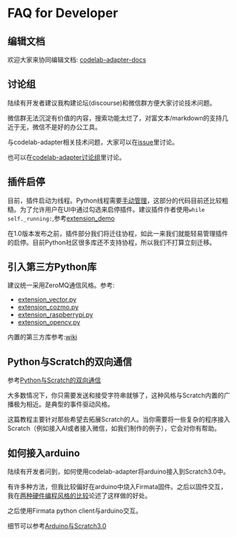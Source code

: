 # FAQ for Developer

## 编辑文档
欢迎大家来协同编辑文档:  [codelab-adapter-docs](https://github.com/Scratch3Lab/codelab-adapter-docs)

## 讨论组
陆续有开发者建议我构建论坛(discourse)和微信群方便大家讨论技术问题。

微信群无法沉淀有价值的内容，搜索功能太烂了，对富文本/markdown的支持几近于无，微信不是好的办公工具。

与codelab-adapter相关技术问题，大家可以在[issue](https://github.com/Scratch3Lab/codelab_adapter_extensions/issues)里讨论。

也可以在[codelab-adapter讨论组](https://forums.codelab.club/c/codelab-adapter)里讨论。

## 插件启停
目前，插件启动为线程。Python线程需要[手动管理](https://python3-cookbook.readthedocs.io/zh_CN/latest/c12/p01_start_stop_thread.html)，这部分的代码目前还比较粗糙。为了允许用户在UI中通过勾选来启停插件。建议插件作者使用`while self._running:`,参考[extension_demo](https://github.com/Scratch3Lab/codelab_adapter_extensions/blob/master/extension_demo.py)


在1.0版本发布之前，插件部分我们将迁往协程，如此一来我们就能轻易管理插件的启停。目前Python社区很多库还不支持协程，所以我们不打算立刻迁移。

## 引入第三方Python库
建议统一采用ZeroMQ通信风格。参考:

*  [extension_vector.py](https://github.com/Scratch3Lab/codelab_adapter_extensions/blob/master/extension_vector.py)
*  [extension_cozmo.py](https://github.com/Scratch3Lab/codelab_adapter_extensions/blob/master/extension_cozmo.py)
*  [extension_raspberrypi.py](https://github.com/Scratch3Lab/codelab_adapter_extensions/blob/master/extension_raspberrypi.py)
*  [extension_opencv.py](https://github.com/Scratch3Lab/codelab_adapter_extensions/blob/master/extension_opencv.py)

内置的第三方库参考:[wiki](https://github.com/Scratch3Lab/codelab_adapter_extensions/wiki)

<!--
Python社区有海量的第三方库，开发者可以将其引入插件中。

方法是使用`sys.path.append`,如果希望在插件中使用本机Python3已安装的库(推荐`pip3 install xxx --user`)，则将其添加到插件头部:`import sys;sys.path.append("/Users/wuwenjie/Library/Python/3.6/lib/python/site-packages")`,完整的示例参考[extension_third_party_library](https://github.com/Scratch3Lab/codelab_adapter_extensions/blob/master/extension_third_party_library.py)

`/Users/wuwenjie/Library/Python/3.6/lib/python/site-packages`可通过`python3 -m site --user-site`看到。你也可以使用virtualenv创建的虚拟目录。

有些库引入的时候可能会有问题，一些复杂库，建议使用subprocess跑为子进程。
-->


## Python与Scratch的双向通信
参考[Python与Scratch的双向通信](https://blog.just4fun.site/python-scratch-with-adapter.html)

大多数情况下，你只需要发送和接受字符串就够了，这种风格与Scratch内置的广播极为相近。是典型的事件驱动风格。

这篇教程主要针对那些希望去拓展Scratch的人。当你需要将一些复杂的程序接入Scratch（例如接入AI或者接入微信，如我们制作的例子），它会对你有帮助。

## 如何接入arduino
陆续有开发者问到，如何使用codelab-adapter将arduino接入到Scratch3.0中。

有许多种方法，但我比较偏好在arduino中烧入Firmata固件。之后以固件交互，我在[两种硬件编程风格的比较](https://blog.just4fun.site/Hardware-Programming-style.html)论述了这样做的好处。

之后使用Firmata python client与arduino交互。

细节可以参考[Arduino与Scratch3.0](https://blog.just4fun.site/Scratch3-adapter-Arduino-scratch.html)